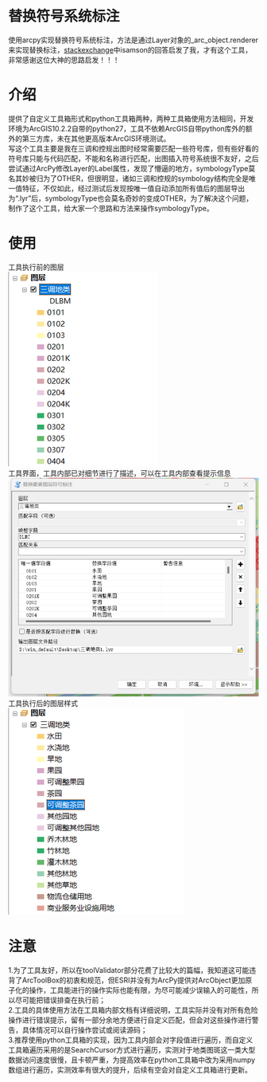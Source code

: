 # 替换符号系统标注
使用arcpy实现替换符号系统标注，方法是通过Layer对象的_arc_object.renderer来实现替换标注，[stackexchange](https://gis.stackexchange.com/questions/259673/how-to-change-or-assign-arcmap-layer-symbology-type-from-python)中isamson的回答启发了我，才有这个工具，非常感谢这位大神的思路启发！！！
# 介绍
提供了自定义工具箱形式和python工具箱两种，两种工具箱使用方法相同，开发环境为ArcGIS10.2.2自带的python27，工具不依赖ArcGIS自带python库外的额外的第三方库，未在其他更高版本ArcGIS环境测试。<br />写这个工具主要是我在三调和控规出图时经常需要匹配一些符号库，但有些好看的符号库只能与代码匹配，不能和名称进行匹配，出图插入符号系统很不友好，之后尝试通过ArcPy修改Layer的Label属性，发现了懵逼的地方，symbologyType莫名其妙被归为了OTHER，但很明显，诸如三调和控规的symbology结构完全是唯一值特征，不仅如此，经过测试后发现按唯一值自动添加所有值后的图层导出为“.lyr”后，symbologyType也会莫名奇妙的变成OTHER，为了解决这个问题，制作了这个工具，给大家一个思路和方法来操作symbologyType。
# 使用
工具执行前的图层
<br />![image](https://github.com/XLACK/replaceSymbologyLabel/blob/main/markdown_jpg/runToolBefore.jpg)
<br />工具界面，工具内部已对细节进行了描述，可以在工具内部查看提示信息
<br />![image](https://github.com/XLACK/replaceSymbologyLabel/blob/main/markdown_jpg/toolview.jpg)
<br />工具执行后的图层样式
<br />![image](https://github.com/XLACK/replaceSymbologyLabel/blob/main/markdown_jpg/runToolAfter.jpg)
# 注意
1.为了工具友好，所以在toolValidator部分花费了比较大的篇幅，我知道这可能违背了ArcToolBox的初衷和规范，但ESRI并没有为ArcPy提供对ArcObject更加原子化的操作，工具能进行的操作实际也能有限，为尽可能减少误输入的可能性，所以尽可能把错误排查在执行前；<br />
2.工具的具体使用方法在工具箱内部文档有详细说明，工具实际并没有对所有危险操作进行错误提示，留有一部分余地方便进行自定义匹配，但会对这些操作进行警告，具体情况可以自行操作尝试或阅读源码；<br />
3.推荐使用python工具箱的实现，因为工具内部会对字段值进行遍历，而自定义工具箱遍历采用的是SearchCursor方式进行遍历，实测对于地类图斑这一类大型数据访问速度很慢，且卡顿严重，为提高效率在python工具箱中改为采用numpy数组进行遍历，实测效率有很大的提升，后续有空会对自定义工具箱进行更新。
